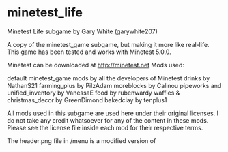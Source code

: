 # minetest_life

Minetest Life subgame
by Gary White (garywhite207)

A copy of the minetest_game subgame, but making it more like real-life. This game has been tested and works with Minetest 5.0.0.

Minetest can be downloaded at http://minetest.net
Mods used:

default minetest_game mods by all the developers of Minetest
drinks by NathanS21
farming_plus by PilzAdam
moreblocks by Calinou
pipeworks and unified_inventory by VanessaE
food by rubenwardy
waffles & christmas_decor by GreenDimond
bakedclay by tenplus1


All mods used in this subgame are used here under their original licenses. I do not take any credit whatsoever for any of the content in these mods. Please see the license file inside each mod for their respective terms.

The header.png file in /menu is a modified version of 
